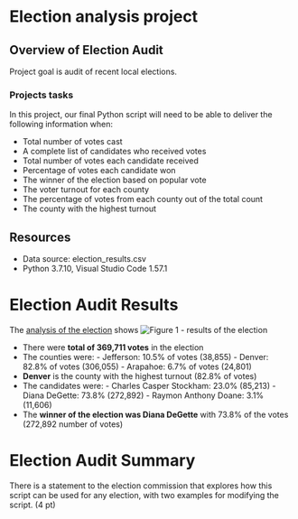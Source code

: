 # Election analysis project


## Overview of Election Audit

Project goal is audit of recent local elections.

### Projects tasks
In this project, our final Python script will need to be able to deliver the following information when: 
- Total number of votes cast
- A complete list of candidates who received votes
- Total number of votes each candidate received
- Percentage of votes each candidate won
- The winner of the election based on popular vote
- The voter turnout for each county
- The percentage of votes from each county out of the total count
- The county with the highest turnout

## Resources
- Data source: election_results.csv
- Python 3.7.10, Visual Studio Code 1.57.1 

# Election Audit Results

The [analysis of the election](https://github.com/xenia-e/election-analysis/blob/master/analysis/election_analysis.txt) shows 
![Figure 1 - results of the election]()

- There were **total of 369,711 votes** in the election
- The counties were: 
		- Jefferson: 10.5% of votes (38,855)
		- Denver: 82.8% of votes (306,055)
		- Arapahoe: 6.7% of votes (24,801)
- **Denver** is the county with the highest turnout (82.8% of votes)
- The candidates were:
		- Charles Casper Stockham: 23.0% (85,213)
		- Diana DeGette: 73.8% (272,892)
		- Raymon Anthony Doane: 3.1% (11,606)
- The **winner of the election was Diana DeGette** with 73.8% of the votes (272,892 number of votes)

# Election Audit Summary
There is a statement to the election commission that explores how this script can be used for any election, with two examples for modifying the script. (4 pt)


